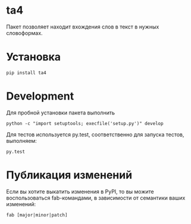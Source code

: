 ta4
===========

Пакет позволяет находит вхождения слов в текст в нужных словоформах.

# Установка
```
pip install ta4
```

# Development

Для пробной установки пакета выполнить
```
python -c "import setuptools; execfile('setup.py')" develop
```

Для тестов используется py.test, соответственно для запуска тестов, выполняем:
```
py.test
```


# Публикация изменений

Если вы хотите выкатить изменения в PyPI, то вы можите воспользоваться fab-командами, в зависимости от семантики ваших изменений:
```
fab [major|minor|patch]
```
